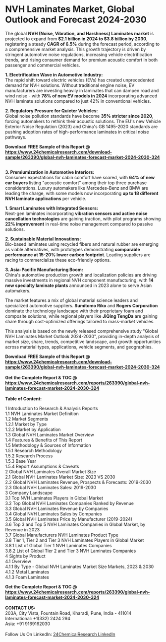 <h1>NVH Laminates Market, Global Outlook and Forecast 2024-2030</h1><p>The global <strong>NVH (Noise, Vibration, and Harshness) Laminates market</strong> is projected to expand from <strong>$2.1 billion in 2024 to $3.8 billion by 2030</strong>, registering a steady <strong>CAGR of 6.5%</strong> during the forecast period, according to a comprehensive market analysis. This growth trajectory is driven by stringent automotive noise regulations, increasing vehicle electrification trends, and rising consumer demand for premium acoustic comfort in both passenger and commercial vehicles.</p><p><strong>1. Electrification Wave in Automotive Industry:</strong><br>
The rapid shift toward electric vehicles (EVs) has created unprecedented demand for NVH solutions. Without traditional engine noise, EV manufacturers are investing heavily in laminates that can dampen road and wind noise - with <strong>78% of new EV models in 2024</strong> incorporating advanced NVH laminate solutions compared to just 42% in conventional vehicles.</p><p><strong>2. Regulatory Pressure for Quieter Vehicles:</strong><br>
Global noise pollution standards have become <strong>35% stricter since 2020</strong>, forcing automakers to rethink their acoustic solutions. The EU's new Vehicle Exterior Noise Regulation (2023) and China's GB 1495-2020 standards are pushing adoption rates of high-performance laminates in critical noise pathways.</p><div><b>Download FREE Sample of this Report @ 
            <a href="https://www.24chemicalresearch.com/download-sample/263390/global-nvh-laminates-forecast-market-2024-2030-324">
            https://www.24chemicalresearch.com/download-sample/263390/global-nvh-laminates-forecast-market-2024-2030-324</a></b></div><br><p><strong>3. Premiumization in Automotive Interiors:</strong><br>
Consumer expectations for cabin comfort have soared, with <strong>64% of new car buyers</strong> listing "acoustic comfort" among their top three purchase considerations. Luxury automakers like Mercedes-Benz and BMW are leading the charge, with some models now incorporating <strong>up to 18 different NVH laminate applications</strong> per vehicle.</p><p><strong>1. Smart Laminates with Integrated Sensors:</strong><br>
Next-gen laminates incorporating <strong>vibration sensors and active noise cancellation technologies</strong> are gaining traction, with pilot programs showing <strong>22% improvement</strong> in real-time noise management compared to passive solutions.</p><p><strong>2. Sustainable Material Innovations:</strong><br>
Bio-based laminates using recycled fibers and natural rubber are emerging as viable alternatives, with prototypes demonstrating <strong>comparable performance at 15-20% lower carbon footprint</strong>. Leading suppliers are racing to commercialize these eco-friendly options.</p><p><strong>3. Asia-Pacific Manufacturing Boom:</strong><br>
China's automotive production growth and localization policies are driving massive investments in regional NVH component manufacturing, with <strong>14 new specialty laminate plants</strong> announced in 2023 alone to serve Asian automakers.</p><p>The market features a mix of global material science leaders and specialized automotive suppliers. <strong>Sumitomo Riko</strong> and <strong>Rogers Corporation</strong> dominate the technology landscape with their proprietary foam and composite solutions, while regional players like <strong>JiQing TengDa</strong> are gaining share through cost-optimized offerings tailored to mass-market vehicles.</p><p>This analysis is based on the newly released comprehensive study "Global NVH Laminates Market Outlook 2024-2030", providing in-depth analysis of market size, share, trends, competitive landscape, and growth opportunities across material types, applications, vehicle segments, and geographies.</p><div><b>Download FREE Sample of this Report @ 
            <a href="https://www.24chemicalresearch.com/download-sample/263390/global-nvh-laminates-forecast-market-2024-2030-324">
            https://www.24chemicalresearch.com/download-sample/263390/global-nvh-laminates-forecast-market-2024-2030-324</a></b></div><br><div><b>Get the Complete Report & TOC @ 
            <a href="https://www.24chemicalresearch.com/reports/263390/global-nvh-laminates-forecast-market-2024-2030-324">
            https://www.24chemicalresearch.com/reports/263390/global-nvh-laminates-forecast-market-2024-2030-324</a></b></div><br>
            <b>Table of Content:</b><p>1 Introduction to Research & Analysis Reports<br />
    1.1 NVH Laminates Market Definition<br />
    1.2 Market Segments<br />
        1.2.1 Market by Type<br />
        1.2.2 Market by Application<br />
    1.3 Global NVH Laminates Market Overview<br />
    1.4 Features & Benefits of This Report<br />
    1.5 Methodology & Sources of Information<br />
        1.5.1 Research Methodology<br />
        1.5.2 Research Process<br />
        1.5.3 Base Year<br />
        1.5.4 Report Assumptions & Caveats<br />
2 Global NVH Laminates Overall Market Size<br />
    2.1 Global NVH Laminates Market Size: 2023 VS 2030<br />
    2.2 Global NVH Laminates Revenue, Prospects & Forecasts: 2019-2030<br />
    2.3 Global NVH Laminates Sales: 2019-2030<br />
3 Company Landscape<br />
    3.1 Top NVH Laminates Players in Global Market<br />
    3.2 Top Global NVH Laminates Companies Ranked by Revenue<br />
    3.3 Global NVH Laminates Revenue by Companies<br />
    3.4 Global NVH Laminates Sales by Companies<br />
    3.5 Global NVH Laminates Price by Manufacturer (2019-2024)<br />
    3.6 Top 3 and Top 5 NVH Laminates Companies in Global Market, by Revenue in 2023<br />
    3.7 Global Manufacturers NVH Laminates Product Type<br />
    3.8 Tier 1, Tier 2 and Tier 3 NVH Laminates Players in Global Market<br />
        3.8.1 List of Global Tier 1 NVH Laminates Companies<br />
        3.8.2 List of Global Tier 2 and Tier 3 NVH Laminates Companies<br />
4 Sights by Product<br />
    4.1 Overview<br />
        4.1.1 By Type - Global NVH Laminates Market Size Markets, 2023 & 2030<br />
        4.1.2 Metal Laminates<br />
        4.1.3 Foam Laminates<br />
</p><div><b>Get the Complete Report & TOC @ 
            <a href="https://www.24chemicalresearch.com/reports/263390/global-nvh-laminates-forecast-market-2024-2030-324">
            https://www.24chemicalresearch.com/reports/263390/global-nvh-laminates-forecast-market-2024-2030-324</a></b></div><br><b>CONTACT US:</b><br>
            203A, City Vista, Fountain Road, Kharadi, Pune, India - 411014<br>
            International: +1(332) 2424 294<br>
            Asia: +91 9169162030 <br><br>
            Follow Us On LinkedIn: <a href="https://www.linkedin.com/company/24chemicalresearch/">24ChemicalResearch LinkedIn</a>